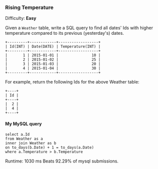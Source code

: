 ### Rising Temperature

Difficulty: **Easy**

Given a `Weather` table, write a SQL query to find all dates' Ids with higher temperature compared to its previous (yesterday's) dates.

```
+---------+------------+------------------+
| Id(INT) | Date(DATE) | Temperature(INT) |
+---------+------------+------------------+
|       1 | 2015-01-01 |               10 |
|       2 | 2015-01-02 |               25 |
|       3 | 2015-01-03 |               20 |
|       4 | 2015-01-04 |               30 |
+---------+------------+------------------+
```

For example, return the following Ids for the above Weather table:

```
+----+
| Id |
+----+
|  2 |
|  4 |
+----+
```


#### My MySQL query

```
select a.Id
from Weather as a
inner join Weather as b
on to_days(b.Date) + 1 = to_days(a.Date)
where a.Temperature > b.Temperature
```

Runtime: 1030 ms
Beats 92.29% of mysql submissions.